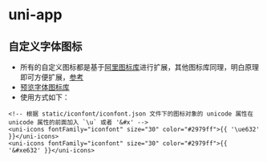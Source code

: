 # uni-app

## 自定义字体图标

-   所有的自定义图标都是基于[阿里图标库](https://www.iconfont.cn/)进行扩展，其他图标库同理，明白原理即可方便扩展，[参考](https://uniapp.dcloud.net.cn/component/uniui/uni-icons.html)
-   [预览字体图标库](static/iconfont/demo_index.html)
-   使用方式如下：

```vue
<!-- 根据 static/iconfont/iconfont.json 文件下的图标对象的 unicode 属性在 unicode 属性的前面加入 `\u` 或者 '&#x' -->
<uni-icons fontFamily="iconfont" size="30" color="#2979ff">{{ '\ue632' }}</uni-icons>
<uni-icons fontFamily="iconfont" size="30" color="#2979ff">{{ '&#xe632' }}</uni-icons>
```
